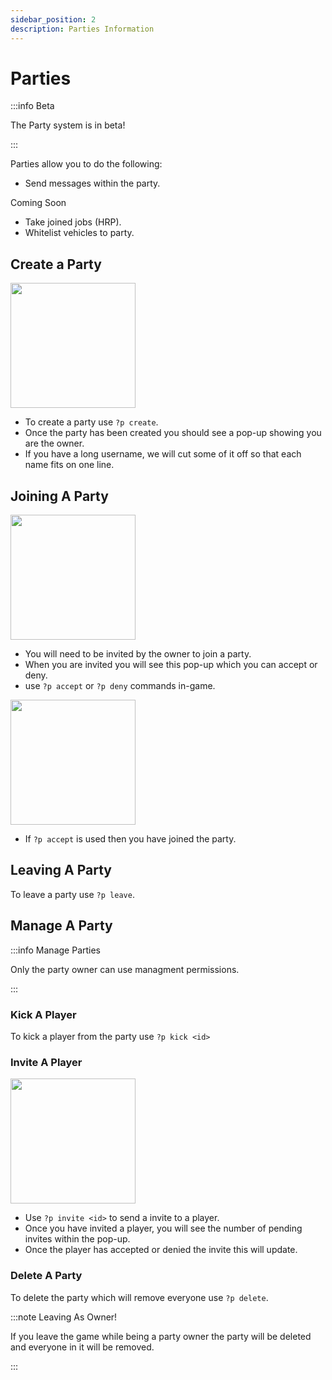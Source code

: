 ```yaml
---
sidebar_position: 2
description: Parties Information
---
```


# Parties

:::info Beta

The Party system is in beta!

:::

Parties allow you to do the following:
- Send messages within the party.

Coming Soon
- Take joined jobs (HRP).
- Whitelist vehicles to party.


## Create a Party

<!-- css for flex -->
  <div class="flex-vcenter">
    <div class="img-mg">
       <img src="/img/party/pcreated.png" width="200px"/>
   </div>
<p>

- To create a party use `?p create`.
- Once the party has been created you should see a pop-up showing you are the owner.
- If you have a long username, we will cut some of it off so that each name fits on one line.

</p>
 </div>

## Joining A Party

<!-- css for flex -->
  <div class="flex-vcenter">
    <div class="img-mg">
       <img src="/img/party/adinvite.png" width="200px"/>
   </div>
<p>

- You will need to be invited by the owner to join a party.
- When you are invited you will see this pop-up which you can accept or deny.
- use `?p accept` or `?p deny` commands in-game.

</p>
 </div>
<!-- css for flex -->
  <div class="flex-vcenter">
    <div class="img-mg">
       <img src="/img/party/pjoined.png" width="200px"/>
   </div>
<p>

- If `?p accept` is used then you have joined the party.

</p>
 </div>

## Leaving A Party

To leave a party use `?p leave`.

## Manage A Party

:::info Manage Parties

Only the party owner can use managment permissions.

:::

### Kick A Player

To kick a player from the party use `?p kick <id>`

### Invite A Player

<!-- css for flex -->
  <div class="flex-vcenter">
    <div class="img-mg">
       <img src="/img/party/pinvitepending.png" width="200px"/>
   </div>
<p>

- Use `?p invite <id>` to send a invite to a player.
- Once you have invited a player, you will see the number of pending invites within the pop-up.
- Once the player has accepted or denied the invite this will update.

</p>
 </div>

### Delete A Party

To delete the party which will remove everyone use `?p delete`.

:::note Leaving As Owner!

If you leave the game while being a party owner the party will be deleted and everyone in it will be removed.

:::

